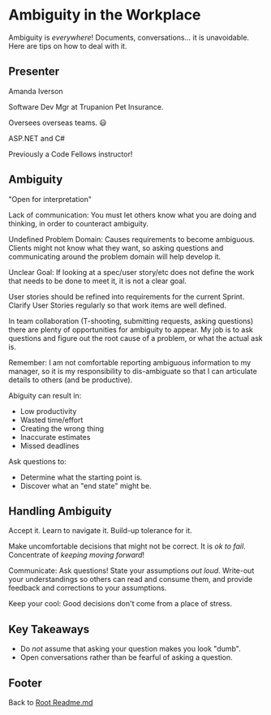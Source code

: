 # Ambiguity in the Workplace

Ambiguity is *everywhere*! Documents, conversations... it is unavoidable. Here are tips on how to deal with it.

## Presenter

Amanda Iverson

Software Dev Mgr at Trupanion Pet Insurance.

Oversees overseas teams. :smiley:

ASP.NET and C#

Previously a Code Fellows instructor!

## Ambiguity

"Open for interpretation"

Lack of communication: You must let others know what you are doing and thinking, in order to counteract ambiguity.

Undefined Problem Domain: Causes requirements to become ambiguous. Clients might not know what they want, so asking questions and communicating around the problem domain will help develop it.

Unclear Goal: If looking at a spec/user story/etc does not define the work that needs to be done to meet it, it is not a clear goal.

User stories should be refined into requirements for the current Sprint. Clarify User Stories regularly so that work items are well defined.

In team collaboration (T-shooting, submitting requests, asking questions) there are plenty of opportunities for ambiguity to appear. My job is to ask questions and figure out the root cause of a problem, or what the actual ask is.

Remember: I am not comfortable reporting ambiguous information to my manager, so it is my responsibility to dis-ambiguate so that I can articulate details to others (and be productive).

Abiguity can result in:

- Low productivity
- Wasted time/effort
- Creating the wrong thing
- Inaccurate estimates
- Missed deadlines

Ask questions to:

- Determine what the starting point is.
- Discover what an "end state" might be.

## Handling Ambiguity

Accept it. Learn to navigate it. Build-up tolerance for it.

Make uncomfortable decisions that might not be correct. It is *ok to fail*. Concentrate of *keeping moving forward*!

Communicate: Ask questions! State your assumptions *out loud*. Write-out your understandings so others can read and consume them, and provide feedback and corrections to your assumptions.

Keep your cool: Good decisions don't come from a place of stress.

## Key Takeaways

- Do *not* assume that asking your question makes you look "dumb".
- Open conversations rather than be fearful of asking a question.

## Footer

Back to [Root Readme.md](../README.html)  
